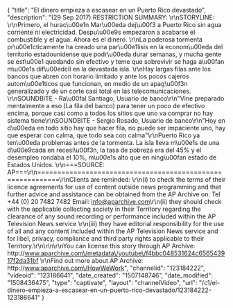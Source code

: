 {
    "title": "El dinero empieza a escasear en un Puerto Rico devastado",
    "description": "(29 Sep 2017) RESTRICTION SUMMARY: \r\nSTORYLINE: \r\nPrimero, el hurac\u00e1n Mar\u00eda dej\u00f3 a Puerto Rico sin agua corriente ni electricidad. Despu\u00e9s empezaron a acabarse el combustible y el agua. Ahora es el dinero. \r\nLa poderosa tormenta pr\u00e1cticamente ha creado una par\u00e1lisis en la econom\u00eda del territorio estadounidense que podr\u00eda durar semanas, y mucha gente se est\u00e1 quedando sin efectivo y teme que sobrevivir se haga a\u00fan m\u00e1s dif\u00edcil en la devastada isla. \r\nHay largas filas ante los bancos que abren con horario limitado y ante los pocos cajeros autom\u00e1ticos que funcionan, en medio de un apag\u00f3n generalizado y de un corte casi total en las telecomunicaciones. \r\nSOUNDBITE - Ra\u00fal Santiago, Usuario de banco\r\n\"Vine preparado mentalmente a eso (La fila del banco) para tener un poco de efectivo encima, porque casi como  a todos los sitios que uno va comprar no hay sistema tiene\r\nSOUNDBITE - Sergio Rosado, Usuario de banco\r\n\"Hoy en d\u00eda en todo sitio hay que hacer fila, no puede ser impaciente uno, hay que esperar con calma, que todo sea con calma\"\r\nPuerto Rico ya ten\u00eda problemas antes de la tormenta. La isla lleva m\u00e1s de una d\u00e9cada en recesi\u00f3n, la tasa de pobreza era del 45% y el desempleo rondaba el 10%, m\u00e1s alto que en ning\u00fan estado de Estados Unidos. \r\n===SOURCE: AP===\r\n===========================================================\r\nClients are reminded: \r\n(i) to check the terms of their licence agreements for use of content outside news programming and that further advice and assistance can be obtained from the AP Archive on: Tel +44 (0) 20 7482 7482 Email: info@aparchive.com\r\n(ii) they should check with the applicable collecting society in their Territory regarding the clearance of any sound recording or performance included within the AP Television News service \r\n(iii) they have editorial responsibility for the use of all and any content included within the AP Television News service and for libel, privacy, compliance and third party rights applicable to their Territory.\r\n\r\n\r\nYou can license this story through AP Archive: http:\/\/www.aparchive.com\/metadata\/youtube\/f4bbc048531624c656543917f2da31bf \r\nFind out more about AP Archive: http:\/\/www.aparchive.com\/HowWeWork",
    "channelid": "123184222",
    "videoid": "123186641",
    "date_created": "1507148746",
    "date_modified": "1508436475",
    "type": "captivate",
    "layout": "channelVideo",
    "url": "\/c1\/el-dinero-empieza-a-escasear-en-un-puerto-rico-devastado\/123184222-123186641"
}